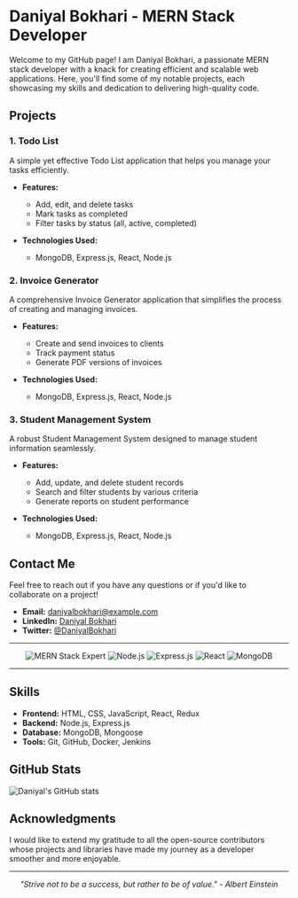 # Daniyal Bokhari - MERN Stack Developer

Welcome to my GitHub page! I am Daniyal Bokhari, a passionate MERN stack developer with a knack for creating efficient and scalable web applications. Here, you'll find some of my notable projects, each showcasing my skills and dedication to delivering high-quality code.

## Projects

### 1. Todo List
A simple yet effective Todo List application that helps you manage your tasks efficiently.

- **Features:**
  - Add, edit, and delete tasks
  - Mark tasks as completed
  - Filter tasks by status (all, active, completed)

- **Technologies Used:**
  - MongoDB, Express.js, React, Node.js

### 2. Invoice Generator
A comprehensive Invoice Generator application that simplifies the process of creating and managing invoices.

- **Features:**
  - Create and send invoices to clients
  - Track payment status
  - Generate PDF versions of invoices

- **Technologies Used:**
  - MongoDB, Express.js, React, Node.js

### 3. Student Management System
A robust Student Management System designed to manage student information seamlessly.

- **Features:**
  - Add, update, and delete student records
  - Search and filter students by various criteria
  - Generate reports on student performance

- **Technologies Used:**
  - MongoDB, Express.js, React, Node.js

## Contact Me
Feel free to reach out if you have any questions or if you'd like to collaborate on a project!

- **Email:** [daniyalbokhari@example.com](mailto:daniyalbokhari@example.com)
- **LinkedIn:** [Daniyal Bokhari](https://www.linkedin.com/in/daniyal-bokhari/)
- **Twitter:** [@DaniyalBokhari](https://twitter.com/DaniyalBokhari)

---

<p align="center">
  <img src="https://img.shields.io/badge/MERN%20Stack-Expert-brightgreen" alt="MERN Stack Expert">
  <img src="https://img.shields.io/badge/Node.js-JavaScript-brightgreen" alt="Node.js">
  <img src="https://img.shields.io/badge/Express.js-Backend Framework-blue" alt="Express.js">
  <img src="https://img.shields.io/badge/React-Frontend Framework-blue" alt="React">
  <img src="https://img.shields.io/badge/MongoDB-Database-green" alt="MongoDB">
</p>

---

## Skills

- **Frontend:** HTML, CSS, JavaScript, React, Redux
- **Backend:** Node.js, Express.js
- **Database:** MongoDB, Mongoose
- **Tools:** Git, GitHub, Docker, Jenkins

## GitHub Stats

![Daniyal's GitHub stats](https://github-readme-stats.vercel.app/api?username=daniyalbokhari&show_icons=true&theme=radical)

## Acknowledgments

I would like to extend my gratitude to all the open-source contributors whose projects and libraries have made my journey as a developer smoother and more enjoyable.

---

<p align="center">
  <i>"Strive not to be a success, but rather to be of value." - Albert Einstein</i>
</p>
